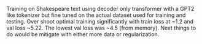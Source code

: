 Training on Shakespeare text using decoder only transformer with a GPT2 like tokenizer but fine tuned on the actual dataset used for training and testing. Over shoot optimal training significantly with train loss at ~1.2 and val loss ~5.22. The lowest val loss was ~4.5 (from memory). Next things to do would be mitigate with either more data or regularization.